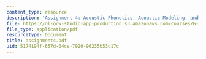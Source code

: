 ```yaml
---
content_type: resource
description: 'Assignment 4: Acoustic Phonetics, Acoustic Modeling, and Pattern Classification'
file: https://ol-ocw-studio-app-production.s3.amazonaws.com/courses/6-345-automatic-speech-recognition-spring-2003/5174194f657d04ce792096235b53d17c_assignment4.pdf
file_type: application/pdf
resourcetype: Document
title: assignment4.pdf
uid: 5174194f-657d-04ce-7920-96235b53d17c
---
```

